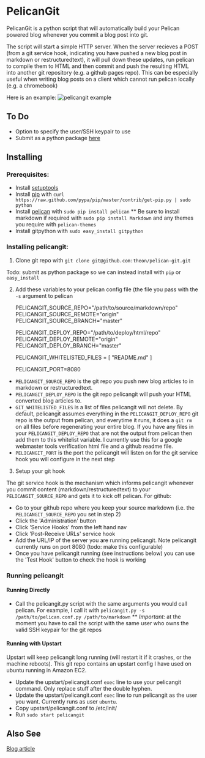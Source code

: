 # PelicanGit

PelicanGit is a python script that will automatically build your Pelican powered blog whenever you commit a blog post into git.

The script will start a simple HTTP server. When the server recieves a POST (from a git service hook, indicating you have pushed a new blog post in markdown or restructuredtext), it will pull down these updates, run pelican to compile them to HTML and then commit and push the resulting HTML into another git repository (e.g. a github pages repo). This can be especially useful when writing blog posts on a client which cannot run pelican locally (e.g. a chromebook)

Here is an example:
![pelicangit example](http://lh4.googleusercontent.com/-KPeKZ92FhaE/T4IeoedMY_I/AAAAAAAACXE/fSpxiJ_iCwE/s876/PelicanGit.png)

## To Do

 * Option to specify the user/SSH keypair to use
 * Submit as a python package [here](http://pypi.python.org/pypi?%3Aaction=submit_form)

## Installing

### Prerequisites:

 * Install [setuptools](http://pypi.python.org/pypi/setuptools)
 * Install [pip](http://www.pip-installer.org/en/latest/installing.html) with `curl https://raw.github.com/pypa/pip/master/contrib/get-pip.py | sudo python` 
 * Install [pelican](http://pelican.notmyidea.org/en/2.8/getting_started.html#installing) with `sudo pip install pelican`
 ** Be sure to install markdown if required with `sudo pip install Markdown` and any themes you require with `pelican-themes` 
 * Install gitpython with `sudo easy_install gitpython`

### Installing pelicangit:

1) Clone git repo with `git clone git@github.com:theon/pelican-git.git`

Todo: submit as python package so we can instead install with `pip` or `easy_install` 

2) Add these variables to your pelican config file (the file you pass with the `-s` argument to pelican
        
    PELICANGIT_SOURCE_REPO="/path/to/source/markdown/repo"
    PELICANGIT_SOURCE_REMOTE="origin"
    PELICANGIT_SOURCE_BRANCH="master"

    PELICANGIT_DEPLOY_REPO="/path/to/deploy/html/repo"
    PELICANGIT_DEPLOY_REMOTE="origin"
    PELICANGIT_DEPLOY_BRANCH="master"
    
    PELICANGIT_WHITELISTED_FILES = [
        "README.md"
    ]
    
    PELICANGIT_PORT=8080

 * `PELICANGIT_SOURCE_REPO` is the git repo you push new blog articles to in markdown or restructuredtext.
 * `PELICANGIT_DEPLOY_REPO` is the git repo pelicangit will push your HTML converted blog articles to.
 * `GIT_WHITELISTED_FILES` is a list of files pelicangit will not delete. By default, pelicangit assumes everything in the `PELICANGIT_DEPLOY_REPO` git repo is the output from pelican, and everytime it runs, it does a `git rm` on all files before regenerating your entire blog. If you have any files in your `PELICANGIT_DEPLOY_REPO` that are not the output from pelican then add them to this whitelist variable. I currently use this for a google webmaster tools verification html file and a github readme file.    
 * `PELICANGIT_PORT` is the port the pelicangit will listen on for the git service hook you will configure in the next step

3) Setup your git hook

The git service hook is the mechanism which informs pelicangit whenever you commit content (markdown/restructuredtext) to your `PELICANGIT_SOURCE_REPO` and gets it to kick off pelican. 
For github:

 * Go to your github repo where you keep your source markdown (i.e. the `PELICANGIT_SOURCE_REPO` you set in step 2)
 * Click the 'Administration' button
 * Click 'Service Hooks' from the left hand nav
 * Click 'Post-Receive URLs' service hook
 * Add the URL/IP of the server you are running pelicangit. Note pelicangit currently runs on port 8080 (todo: make this configurable)
 * Once you have pelicangit running (see instructions below) you can use the 'Test Hook' button to check the hook is working 

### Running pelicangit

#### Running Directly

 * Call the pelicangit.py script with the same arguments you would call pelican. For example, I call it with `pelicangit.py -s /path/to/pelican.conf.py /path/to/markdown`
 ** *Important:* at the moment you have to call the script with the same user who owns the valid SSH keypair for the git repos

#### Running with Upstart

Upstart will keep pelicangit long running (will restart it if it crashes, or the machine reboots).
This git repo contains an upstart config I have used on ubuntu running in Amazon EC2.

 * Update the upstart/pelicangit.conf `exec` line to use your pelicangit command. Only replace stuff after the double hyphen.
 * Update the upstart/pelicangit.conf `exec` line to run pelicangit as the user you want. Currently runs as user `ubuntu`.
 * Copy upstart/pelicangit.conf to /etc/init/
 * Run `sudo start pelicangit`

## Also See

[Blog article](http://theon.github.com/powering-your-blog-with-pelican-and-git.html)